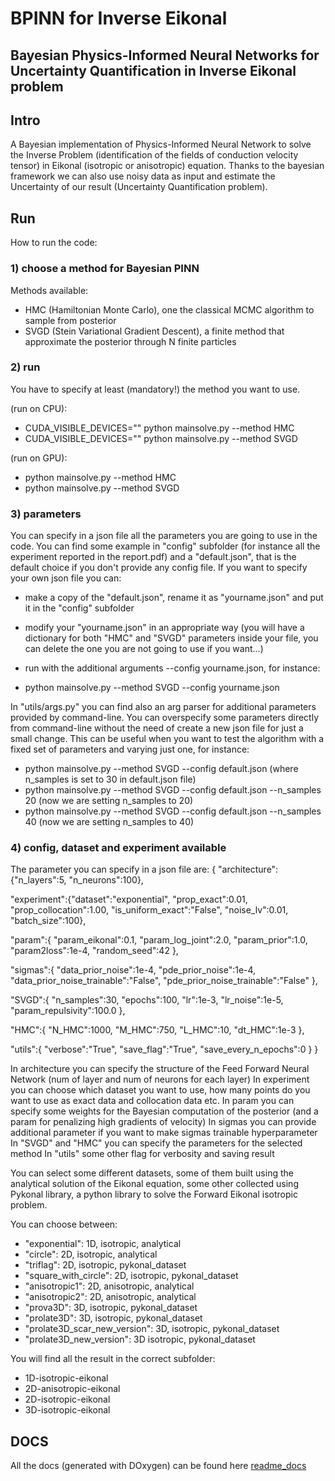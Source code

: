 # BPINN for Inverse Eikonal
## Bayesian Physics-Informed Neural Networks for Uncertainty Quantification in Inverse Eikonal problem

## Intro

A Bayesian implementation of Physics-Informed Neural Network to solve the Inverse Problem (identification of the fields of conduction velocity tensor) in Eikonal (isotropic or anisotropic) equation. Thanks to the bayesian framework we can also use noisy data as input and estimate the Uncertainty of our result (Uncertainty Quantification problem).

## Run

How to run the code:

### 1) choose a method for Bayesian PINN

Methods available:

- HMC (Hamiltonian Monte Carlo), one the classical MCMC algorithm to sample from posterior
- SVGD (Stein Variational Gradient Descent), a finite method that approximate the posterior through N finite particles


### 2) run

You have to specify at least (mandatory!) the method you want to use.

(run on CPU):

- CUDA_VISIBLE_DEVICES="" python mainsolve.py --method HMC
- CUDA_VISIBLE_DEVICES="" python mainsolve.py --method SVGD


(run on GPU):

- python mainsolve.py --method HMC
- python mainsolve.py --method SVGD

### 3) parameters

You can specify in a json file all the parameters you are going to use in the code. You can find some example in "config" subfolder (for instance all the experiment reported in the report.pdf) and a "default.json", that is the default choice if you don't provide any config file. If you want to specify your own json file you can:
- make a copy of the "default.json", rename it as "yourname.json" and put it in the "config" subfolder
- modify your "yourname.json" in an appropriate way (you will have a dictionary for both "HMC" and "SVGD" parameters inside your file, you can delete the one you are not going to use if you want...)
- run with the additional arguments --config yourname.json, for instance:

- python mainsolve.py --method SVGD --config yourname.json

In "utils/args.py" you can find also an arg parser for additional parameters provided by command-line. You can overspecify some parameters directly from command-line without the need of create a new json file for just a small change. This can be useful when you want to test the algorithm with a fixed set of parameters and varying just one, for instance:

- python mainsolve.py --method SVGD --config default.json (where n_samples is set to 30 in default.json file)
- python mainsolve.py --method SVGD --config default.json --n_samples 20 (now we are setting n_samples to 20)
- python mainsolve.py --method SVGD --config default.json --n_samples 40 (now we are setting n_samples to 40)

### 4) config, dataset and experiment available

The parameter you can specify in a json file are:
{
"architecture":{"n_layers":5, "n_neurons":100},

"experiment":{"dataset":"exponential", "prop_exact":0.01, "prop_collocation":1.00, "is_uniform_exact":"False", "noise_lv":0.01, "batch_size":100},

"param":{	"param_eikonal":0.1, "param_log_joint":2.0,	"param_prior":1.0,	"param2loss":1e-4,	"random_seed":42	},

"sigmas":{	"data_prior_noise":1e-4,	"pde_prior_noise":1e-4,	"data_prior_noise_trainable":"False",	"pde_prior_noise_trainable":"False"	},

"SVGD":{	"n_samples":30,	"epochs":100,	"lr":1e-3,	"lr_noise":1e-5,	"param_repulsivity":100.0	},

"HMC":{	"N_HMC":1000,	"M_HMC":750,	"L_HMC":10,	"dt_HMC":1e-3	},

"utils":{	"verbose":"True",	"save_flag":"True",	"save_every_n_epochs":0	}
}

In architecture you can specify the structure of the Feed Forward Neural Network (num of layer and num of neurons for each layer)
In experiment you can choose which dataset you want to use, how many points do you want to use as exact data and collocation data etc.
In param you can specify some weights for the Bayesian computation of the posterior (and a param for penalizing high gradients of velocity)
In sigmas you can provide additional parameter if you want to make sigmas trainable hyperparameter
In "SVGD" and "HMC" you can specify the parameters for the selected method
In "utils" some other flag for verbosity and saving result

You can select some different datasets, some of them built using the analytical solution of the Eikonal equation, some other collected using Pykonal library, a python library to solve the Forward Eikonal isotropic problem.

You can choose between:
- "exponential": 1D, isotropic, analytical
- "circle": 2D, isotropic, analytical
- "triflag": 2D, isotropic, pykonal_dataset
- "square_with_circle": 2D, isotropic, pykonal_dataset
- "anisotropic1": 2D, anisotropic, analytical
- "anisotropic2": 2D, anisotropic, analytical
- "prova3D": 3D, isotropic, pykonal_dataset
- "prolate3D": 3D, isotropic, pykonal_dataset
- "prolate3D_scar_new_version": 3D, isotropic, pykonal_dataset
- "prolate3D_new_version": 3D isotropic, pykonal_dataset

You will find all the result in the correct subfolder:
- 1D-isotropic-eikonal
- 2D-anisotropic-eikonal
- 2D-isotropic-eikonal
- 3D-isotropic-eikonal

## DOCS
All the docs (generated with DOxygen) can be found here [readme_docs](https://github.com/danielececcarelli/BPINN-UQ-Eikonal/blob/main/docs/html/md_README.html)

